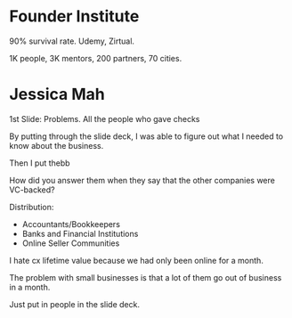 # Founder Institute

90% survival rate. Udemy, Zirtual.

1K people, 3K mentors, 200 partners, 70 cities.

# Jessica Mah

1st Slide: Problems. All the people who gave checks

By putting through the slide deck,  I was able to figure out what I needed to know about the business.

Then I put thebb


How did you answer them when they say that the other companies were VC-backed?

Distribution:

- Accountants/Bookkeepers
- Banks and Financial Institutions
- Online Seller Communities

I hate cx lifetime value because we had only been online for a month.

The problem with small businesses is that a lot of them go out of business in a month.

Just put in people in the slide deck.

